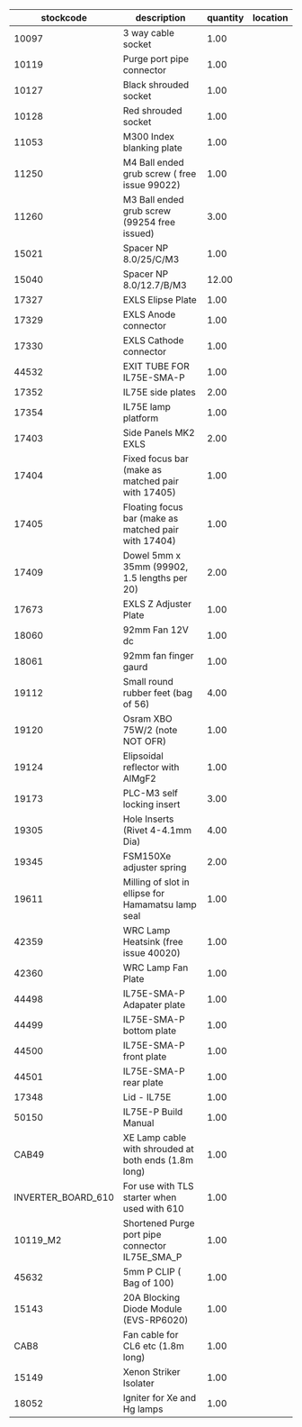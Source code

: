 |stockcode|description|quantity|location|
|---------|-----------|--------|--------|
|10097|3 way cable socket|1.00||
|10119|Purge port pipe connector|1.00||
|10127|Black shrouded socket|1.00||
|10128|Red shrouded socket|1.00||
|11053|M300 Index blanking plate|1.00||
|11250|M4 Ball ended grub screw ( free issue 99022)|1.00||
|11260|M3 Ball ended grub screw (99254 free issued)|3.00||
|15021|Spacer NP 8.0/25/C/M3|1.00||
|15040|Spacer NP 8.0/12.7/B/M3|12.00||
|17327|EXLS Elipse Plate|1.00||
|17329|EXLS Anode connector|1.00||
|17330|EXLS Cathode connector|1.00||
|44532|EXIT TUBE FOR IL75E-SMA-P|1.00||
|17352|IL75E side plates|2.00||
|17354|IL75E lamp platform|1.00||
|17403|Side Panels MK2 EXLS|2.00||
|17404|Fixed focus bar (make as matched pair with 17405)|1.00||
|17405|Floating focus bar  (make as matched pair with 17404)|1.00||
|17409|Dowel 5mm x 35mm (99902, 1.5 lengths per 20)|2.00||
|17673|EXLS Z Adjuster Plate|1.00||
|18060|92mm Fan 12V dc|1.00||
|18061|92mm fan finger gaurd|1.00||
|19112|Small round rubber feet (bag of 56)|4.00||
|19120|Osram XBO 75W/2  (note NOT OFR)|1.00||
|19124|Elipsoidal reflector with AlMgF2|1.00||
|19173|PLC-M3 self locking insert|3.00||
|19305|Hole Inserts (Rivet 4-4.1mm Dia)|4.00||
|19345|FSM150Xe adjuster spring|2.00||
|19611|Milling of slot in ellipse for Hamamatsu lamp seal|1.00||
|42359|WRC Lamp Heatsink (free issue 40020)|1.00||
|42360|WRC Lamp Fan Plate|1.00||
|44498|IL75E-SMA-P Adapater plate|1.00||
|44499|IL75E-SMA-P  bottom plate|1.00||
|44500|IL75E-SMA-P front plate|1.00||
|44501|IL75E-SMA-P rear plate|1.00||
|17348|Lid - IL75E|1.00||
|50150|IL75E-P Build Manual|1.00||
|CAB49|XE Lamp cable with shrouded at both ends (1.8m long)|1.00||
|INVERTER_BOARD_610|For use with TLS starter when used with 610|1.00||
|10119_M2|Shortened Purge port pipe connector IL75E_SMA_P|1.00||
|45632|5mm P CLIP ( Bag of 100)|1.00||
|15143|20A Blocking Diode Module (EVS-RP6020)|1.00||
|CAB8|Fan cable for CL6 etc (1.8m long)|1.00||
|15149|Xenon Striker Isolater|1.00||
|18052|Igniter for Xe and Hg lamps|1.00||
